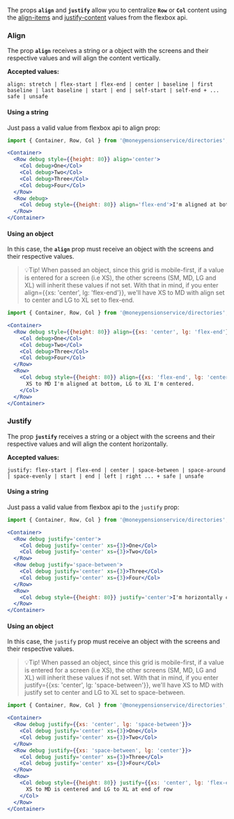 The props **`align`** and **`justify`** allow you to centralize **`Row`** or **`Col`** content using the [align-items](https://developer.mozilla.org/en-US/docs/Web/CSS/align-items) and [justify-content](https://developer.mozilla.org/en-US/docs/Web/CSS/justify-content) values from the flexbox api.

### **Align**

The prop **`align`** receives a string or a object with the screens and their respective values and will align the content vertically.

**Accepted values:**

`align: stretch | flex-start | flex-end | center | baseline | first baseline | last baseline | start | end | self-start | self-end + ... safe | unsafe`

#### **Using a string**

Just pass a valid value from flexbox api to align prop:

```jsx
import { Container, Row, Col } from '@moneypensionservice/directories';

<Container>
  <Row debug style={{height: 80}} align='center'>
    <Col debug>One</Col>
    <Col debug>Two</Col>
    <Col debug>Three</Col>
    <Col debug>Four</Col>
  </Row>
  <Row debug>
    <Col debug style={{height: 80}} align='flex-end'>I'm aligned at bottom!</Col>
  </Row>
</Container>
```
#### **Using an object**

In this case, the **`align`** prop must receive an object with the screens and their respective values.

>💡Tip! When passed an object, since this grid is mobile-first, if a value is entered for a screen (i.e XS), the other screens (SM, MD, LG and XL) will inherit these values ​​if not set. With that in mind, if you enter align={{xs: 'center', lg: 'flex-end'}}, we'll have XS to MD with align set to center and LG to XL set to flex-end.

```jsx
import { Container, Row, Col } from '@moneypensionservice/directories';

<Container>
  <Row debug style={{height: 80}} align={{xs: 'center', lg: 'flex-end'}}>
    <Col debug>One</Col>
    <Col debug>Two</Col>
    <Col debug>Three</Col>
    <Col debug>Four</Col>
  </Row>
  <Row>
    <Col debug style={{height: 80}} align={{xs: 'flex-end', lg: 'center'}}>
      XS to MD I'm aligned at bottom, LG to XL I'm centered.
    </Col>
  </Row>
</Container>
```

### **Justify**

The prop **`justify`** receives a string or a object with the screens and their respective values and will align the content horizontally.

**Accepted values:**

`justify: flex-start | flex-end | center | space-between | space-around | space-evenly | start | end | left | right ... + safe | unsafe`

#### **Using a string**

Just pass a valid value from flexbox api to the `justify` prop:

```jsx
import { Container, Row, Col } from '@moneypensionservice/directories';

<Container>
  <Row debug justify='center'>
    <Col debug justify='center' xs={3}>One</Col>
    <Col debug justify='center' xs={3}>Two</Col>
  </Row>
  <Row debug justify='space-between'>
    <Col debug justify='center' xs={3}>Three</Col>
    <Col debug justify='center' xs={3}>Four</Col>
  </Row>
  <Row>
    <Col debug style={{height: 80}} justify='center'>I'm horizontally centered!</Col>
  </Row>
</Container>
```

#### **Using an object**

In this case, the `justify` prop must receive an object with the screens and their respective values.

>💡Tip! When passed an object, since this grid is mobile-first, if a value is entered for a screen (i.e XS), the other screens (SM, MD, LG and XL) will inherit these values ​​if not set. With that in mind, if you enter justify={{xs: 'center', lg: 'space-between'}}, we'll have XS to MD with justify set to center and LG to XL set to space-between.

```jsx
import { Container, Row, Col } from '@moneypensionservice/directories';

<Container>
  <Row debug justify={{xs: 'center', lg: 'space-between'}}>
    <Col debug justify='center' xs={3}>One</Col>
    <Col debug justify='center' xs={3}>Two</Col>
  </Row>
  <Row debug justify={{xs: 'space-between', lg: 'center'}}>
    <Col debug justify='center' xs={3}>Three</Col>
    <Col debug justify='center' xs={3}>Four</Col>
  </Row>
  <Row>
    <Col debug style={{height: 80}} justify={{xs: 'center', lg: 'flex-end'}}>
      XS to MD is centered and LG to XL at end of row 
    </Col>
  </Row>
</Container>
```
